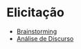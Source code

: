 # Elicitação

* [Brainstorming](/requirements/elicitation/brainstorming.md)
* [Análise de Discurso](/requirements/elicitation/speech_analysis.md)